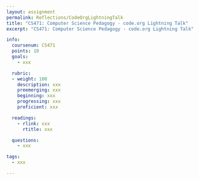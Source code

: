 ```yaml
---
layout: assignment
permalink: Reflections/CodeOrgLightningTalk
title: "CS471: Computer Science Pedagogy - code.org Lightning Talk"
excerpt: "CS471: Computer Science Pedagogy - code.org Lightning Talk"

info:
  coursenum: CS471
  points: 10
  goals:
    - xxx

  rubric:
  - weight: 100
    description: xxx
    preemerging: xxx
    beginning: xxx
    progressing: xxx
    proficient: xxx

  readings:
    - rlink: xxx
      rtitle: xxx

  questions:
    - xxx

tags:
  - xxx

---
```


